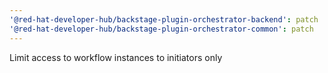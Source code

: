 ```yaml
---
'@red-hat-developer-hub/backstage-plugin-orchestrator-backend': patch
'@red-hat-developer-hub/backstage-plugin-orchestrator-common': patch
---
```


Limit access to workflow instances to initiators only
